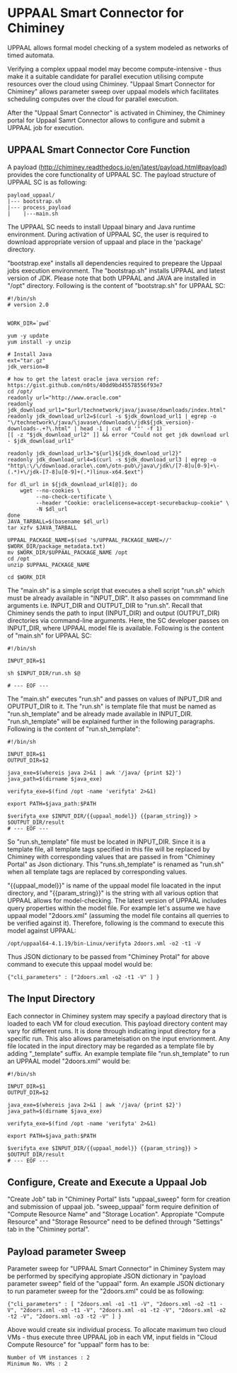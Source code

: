 UPPAAL Smart Connector for Chiminey
==================================
UPPAAL allows formal model checking of a system modeled as networks of timed automata. 

Verifying a complex uppaal model may become compute-intensive - thus make it a suitable candidate for parallel execution utilising compute resources over the cloud using Chiminey. "Uppaal Smart Connector for Chiminey" allows parameter sweep over uppaal models which facilitates scheduling computes over the cloud for parallel execution.

After the "Uppaal Smart Connector" is activated in Chiminey, the Chiminey portal for Uppaal Samrt Connector allows to configure and submit a UPPAAL job for execution.

UPPAAL Smart Connector Core Function
-----------------------------------
A payload (http://chiminey.readthedocs.io/en/latest/payload.html#payload) provides the core functionality of UPPAAL SC. The payload structure of UPPAAL SC is as following:

```
payload_uppaal/
|--- bootstrap.sh
|--- process_payload
|    |---main.sh
```
The UPPAAL SC needs to install Uppaal binary and Java runtime environment. During activation of UPPAAL SC, the user is required to download appropriate version of uppaal and place in the 'package' directory.

"bootstrap.exe" installs all dependencies required to prepeare the Uppaal jobs execution environment. The "bootstrap.sh" installs UPPAAL  and latest version of JDK. Please note that both UPPAAL and JAVA are installed in "/opt" directory. Following is the content of "bootstrap.sh" for UPPAAL SC:    

```
#!/bin/sh
# version 2.0


WORK_DIR=`pwd`

yum -y update
yum install -y unzip

# Install Java
ext="tar.gz"
jdk_version=8

# how to get the latest oracle java version ref: https://gist.github.com/n0ts/40dd9bd45578556f93e7
cd /opt/
readonly url="http://www.oracle.com"
readonly jdk_download_url1="$url/technetwork/java/javase/downloads/index.html"
readonly jdk_download_url2=$(curl -s $jdk_download_url1 | egrep -o "\/technetwork\/java/\javase\/downloads\/jdk${jdk_version}-downloads-.+?\.html" | head -1 | cut -d '"' -f 1)
[[ -z "$jdk_download_url2" ]] && error "Could not get jdk download url - $jdk_download_url1"

readonly jdk_download_url3="${url}${jdk_download_url2}"
readonly jdk_download_url4=$(curl -s $jdk_download_url3 | egrep -o "http\:\/\/download.oracle\.com\/otn-pub\/java\/jdk\/[7-8]u[0-9]+\-(.*)+\/jdk-[7-8]u[0-9]+(.*)linux-x64.$ext")

for dl_url in ${jdk_download_url4[@]}; do
    wget --no-cookies \
         --no-check-certificate \
         --header "Cookie: oraclelicense=accept-securebackup-cookie" \
         -N $dl_url
done
JAVA_TARBALL=$(basename $dl_url)
tar xzfv $JAVA_TARBALL

UPPAAL_PACKAGE_NAME=$(sed 's/UPPAAL_PACKAGE_NAME=//' $WORK_DIR/package_metadata.txt)  
mv $WORK_DIR/$UPPAAL_PACKAGE_NAME /opt
cd /opt
unzip $UPPAAL_PACKAGE_NAME

cd $WORK_DIR
```

The "main.sh" is a simple script that executes a shell script "run.sh" which must be already available in "INPUT_DIR". It also passes on commmand line arguments i.e. INPUT_DIR and OUTPUT_DIR to "run.sh". Recall that Chiminey sends the path to input (INPUT_DIR) and output (OUTPUT_DIR) directories via command-line arguments<payload>. Here, the SC developer passes on INPUT_DIR, where UPPAAL model file is available. Following is the content of "main.sh" for UPPAAL SC:

```
#!/bin/sh

INPUT_DIR=$1

sh $INPUT_DIR/run.sh $@

# --- EOF ---
```
The "main.sh" executes "run.sh" and passes on values of INPUT_DIR and OPUTPUT_DIR to it. The "run.sh" is template file that must be named as "run.sh_template" and be already made available in INPUT_DIR. "run.sh_template" will be explained further in the following paragraphs. Following is the content of "run.sh_template":

```
#!/bin/sh

INPUT_DIR=$1
OUTPUT_DIR=$2

java_exe=$(whereis java 2>&1 | awk '/java/ {print $2}')
java_path=$(dirname $java_exe)

verifyta_exe=$(find /opt -name 'verifyta' 2>&1)

export PATH=$java_path:$PATH

$verifyta_exe $INPUT_DIR/{{uppaal_model}} {{param_string}} > $OUTPUT_DIR/result
# --- EOF ---
```
So "run.sh_template" file must be located in INPUT_DIR. Since it is a template file, all template tags specified in this file will be replaced by Chiminey with corresponding values that are passed in from "Chiminey Portal" as Json dictionary. This "runs.sh_template" is renamed as "run.sh" when all template tags are replaced by corresponding values. 

"{{uppaal_model}}" is name of the uppaal model file loacated in the input directory, and "{{param_string}}" is the string with all various option that UPPAAL allows for model-checking. The latest version of UPPAAL includes query properties within the model file. For example let's assume we have uppaal model "2doors.xml" (assuming the model file contains all querries to be verified against it). Therefore, following is the command to execute this model against UPPAAL:

```
/opt/uppaal64-4.1.19/bin-Linux/verifyta 2doors.xml -o2 -t1 -V 
```  
Thus JSON dictionary to be passed from "Chiminey Protal" for above command to execute this uppaal model would be:

```
{"cli_parameters" : ["2doors.xml -o2 -t1 -V" ] }
```

The Input Directory
-------------------
Each connector in Chiminey system may specify a payload directory that is loaded to each VM for cloud execution. This payload directory content may vary for different runs. It is done through indicating input directory for a specific run. This also allows parameteisation on the input envrionment.  Any file located in the input directory may be regarded as a template file by adding "_template" suffix. An example template file "run.sh_template" to run an UPPAAL model "2doors.xml" would be:

```
#!/bin/sh

INPUT_DIR=$1
OUTPUT_DIR=$2

java_exe=$(whereis java 2>&1 | awk '/java/ {print $2}')
java_path=$(dirname $java_exe)

verifyta_exe=$(find /opt -name 'verifyta' 2>&1)

export PATH=$java_path:$PATH

$verifyta_exe $INPUT_DIR/{{uppaal_model}} {{param_string}} > $OUTPUT_DIR/result
# --- EOF ---
```
Configure, Create and Execute a Uppaal Job
------------------------------------------
"Create Job" tab in "Chiminey Portal" lists "uppaal_sweep" form for creation and submission of uppaal job. "sweep_uppaal" form require definition of "Compute Resource Name" and "Storage Location". Appropiate "Compute Resource" and "Storage Resource" need to be defined  through "Settings" tab in the "Chiminey portal".

Payload parameter Sweep
----------------------
Parameter sweep for "UPPAAL Smart Connector" in Chiminey System may be performed by specifying appropiate JSON dictionary in "payload parameter sweep" field  of the "uppaal" form. An example JSON dictionary to run parameter sweep for the "2doors.xml" could be as following:

```
{"cli_parameters" : [ "2doors.xml -o1 -t1 -V", "2doors.xml -o2 -t1 -V", "2doors.xml -o3 -t1 -V", "2doors.xml -o1 -t2 -V", "2doors.xml -o2 -t2 -V", "2doors.xml -o3 -t2 -V" ] }
``` 
Above would create six individual process. To allocate maximum two cloud VMs - thus execute three UPPAAL job in each VM,  input fields in "Cloud Compute Resource" for "uppaal" form has to be:

```
Number of VM instances : 2
Minimum No. VMs : 2
```
